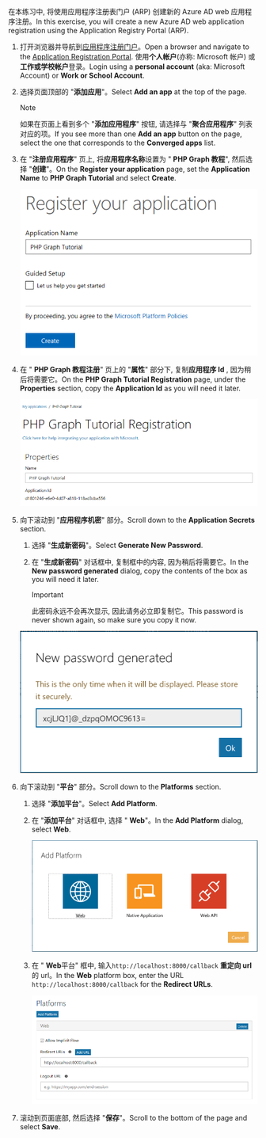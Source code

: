 <!-- markdownlint-disable MD002 MD041 -->

<span data-ttu-id="aef08-101">在本练习中, 将使用应用程序注册表门户 (ARP) 创建新的 Azure AD web 应用程序注册。</span><span class="sxs-lookup"><span data-stu-id="aef08-101">In this exercise, you will create a new Azure AD web application registration using the Application Registry Portal (ARP).</span></span>

1. <span data-ttu-id="aef08-102">打开浏览器并导航到[应用程序注册门户](https://apps.dev.microsoft.com)。</span><span class="sxs-lookup"><span data-stu-id="aef08-102">Open a browser and navigate to the [Application Registration Portal](https://apps.dev.microsoft.com).</span></span> <span data-ttu-id="aef08-103">使用**个人帐户**(亦称: Microsoft 帐户) 或**工作或学校帐户**登录。</span><span class="sxs-lookup"><span data-stu-id="aef08-103">Login using a **personal account** (aka: Microsoft Account) or **Work or School Account**.</span></span>

1. <span data-ttu-id="aef08-104">选择页面顶部的 "**添加应用**"。</span><span class="sxs-lookup"><span data-stu-id="aef08-104">Select **Add an app** at the top of the page.</span></span>

    > [!NOTE]
    > <span data-ttu-id="aef08-105">如果在页面上看到多个 "**添加应用程序**" 按钮, 请选择与 "**聚合应用程序**" 列表对应的项。</span><span class="sxs-lookup"><span data-stu-id="aef08-105">If you see more than one **Add an app** button on the page, select the one that corresponds to the **Converged apps** list.</span></span>

1. <span data-ttu-id="aef08-106">在 "**注册应用程序**" 页上, 将**应用程序名称**设置为 " **PHP Graph 教程**", 然后选择 "**创建**"。</span><span class="sxs-lookup"><span data-stu-id="aef08-106">On the **Register your application** page, set the **Application Name** to **PHP Graph Tutorial** and select **Create**.</span></span>

    ![在应用注册门户网站中创建新应用程序的屏幕截图](./images/arp-create-app-01.png)

1. <span data-ttu-id="aef08-108">在 " **PHP Graph 教程注册**" 页上的 "**属性**" 部分下, 复制**应用程序 Id** , 因为稍后将需要它。</span><span class="sxs-lookup"><span data-stu-id="aef08-108">On the **PHP Graph Tutorial Registration** page, under the **Properties** section, copy the **Application Id** as you will need it later.</span></span>

    ![新创建的应用程序 ID 的屏幕截图](./images/arp-create-app-02.png)

1. <span data-ttu-id="aef08-110">向下滚动到 "**应用程序机密**" 部分。</span><span class="sxs-lookup"><span data-stu-id="aef08-110">Scroll down to the **Application Secrets** section.</span></span>

    1. <span data-ttu-id="aef08-111">选择 "**生成新密码**"。</span><span class="sxs-lookup"><span data-stu-id="aef08-111">Select **Generate New Password**.</span></span>
    1. <span data-ttu-id="aef08-112">在 "**生成新密码**" 对话框中, 复制框中的内容, 因为稍后将需要它。</span><span class="sxs-lookup"><span data-stu-id="aef08-112">In the **New password generated** dialog, copy the contents of the box as you will need it later.</span></span>

        > [!IMPORTANT]
        > <span data-ttu-id="aef08-113">此密码永远不会再次显示, 因此请务必立即复制它。</span><span class="sxs-lookup"><span data-stu-id="aef08-113">This password is never shown again, so make sure you copy it now.</span></span>

    ![新创建的应用程序密码的屏幕截图](./images/arp-create-app-03.png)

1. <span data-ttu-id="aef08-115">向下滚动到 "**平台**" 部分。</span><span class="sxs-lookup"><span data-stu-id="aef08-115">Scroll down to the **Platforms** section.</span></span>

    1. <span data-ttu-id="aef08-116">选择 "**添加平台**"。</span><span class="sxs-lookup"><span data-stu-id="aef08-116">Select **Add Platform**.</span></span>
    1. <span data-ttu-id="aef08-117">在 "**添加平台**" 对话框中, 选择 " **Web**"。</span><span class="sxs-lookup"><span data-stu-id="aef08-117">In the **Add Platform** dialog, select **Web**.</span></span>

        ![为应用程序创建平台的屏幕截图](./images/arp-create-app-04.png)

    1. <span data-ttu-id="aef08-119">在 " **Web**平台" 框中, 输入`http://localhost:8000/callback` **重定向 url**的 url。</span><span class="sxs-lookup"><span data-stu-id="aef08-119">In the **Web** platform box, enter the URL `http://localhost:8000/callback` for the **Redirect URLs**.</span></span>

        ![应用程序新添加的 Web 平台的屏幕截图](./images/arp-create-app-05.png)

1. <span data-ttu-id="aef08-121">滚动到页面底部, 然后选择 "**保存**"。</span><span class="sxs-lookup"><span data-stu-id="aef08-121">Scroll to the bottom of the page and select **Save**.</span></span>